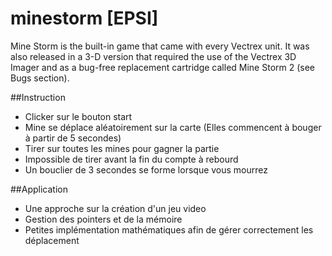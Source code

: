 # minestorm [EPSI]
Mine Storm is the built-in game that came with every Vectrex unit. It was also released in a 3-D version that required the use of the Vectrex 3D Imager and as a bug-free replacement cartridge called Mine Storm 2 (see Bugs section).

##Instruction 
* Clicker sur le bouton start
* Mine se déplace aléatoirement sur la carte (Elles commencent à bouger à partir de 5 secondes)
* Tirer sur toutes les mines pour gagner la partie
* Impossible de tirer avant la fin du compte à rebourd 
* Un bouclier de 3 secondes se forme lorsque vous mourrez 

##Application
* Une approche sur la création d'un jeu video
* Gestion des pointers et de la mémoire
* Petites implémentation mathématiques afin de gérer correctement les déplacement


